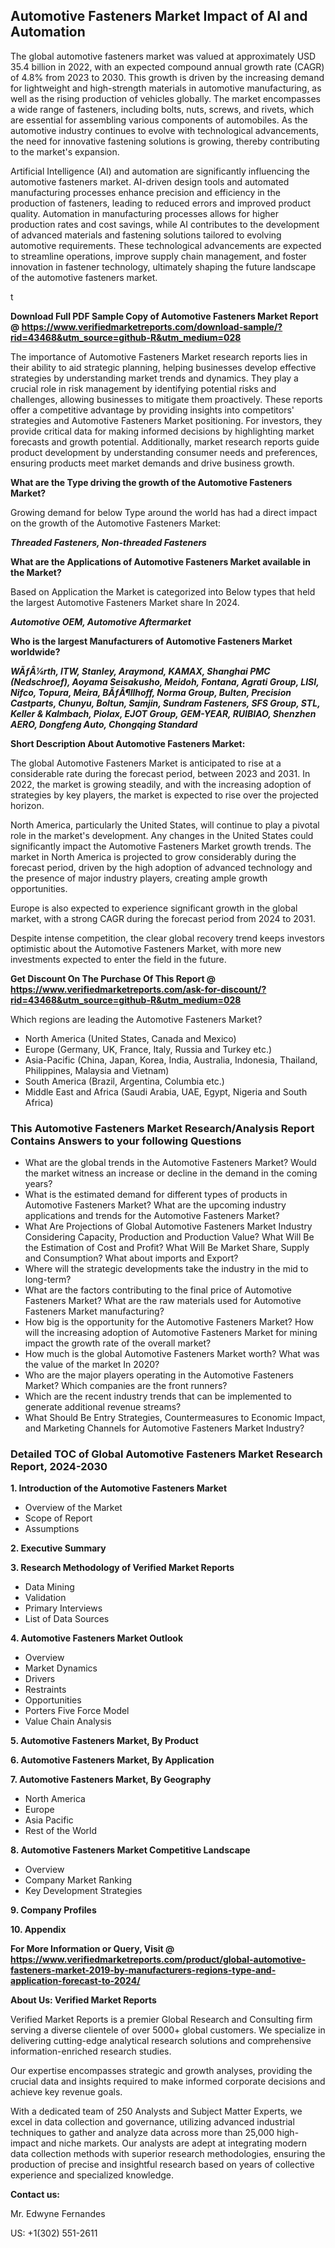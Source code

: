 <h2>Automotive Fasteners Market Impact of AI and Automation</h2><p>The global automotive fasteners market was valued at approximately USD 35.4 billion in 2022, with an expected compound annual growth rate (CAGR) of 4.8% from 2023 to 2030. This growth is driven by the increasing demand for lightweight and high-strength materials in automotive manufacturing, as well as the rising production of vehicles globally. The market encompasses a wide range of fasteners, including bolts, nuts, screws, and rivets, which are essential for assembling various components of automobiles. As the automotive industry continues to evolve with technological advancements, the need for innovative fastening solutions is growing, thereby contributing to the market's expansion.</p><p>Artificial Intelligence (AI) and automation are significantly influencing the automotive fasteners market. AI-driven design tools and automated manufacturing processes enhance precision and efficiency in the production of fasteners, leading to reduced errors and improved product quality. Automation in manufacturing processes allows for higher production rates and cost savings, while AI contributes to the development of advanced materials and fastening solutions tailored to evolving automotive requirements. These technological advancements are expected to streamline operations, improve supply chain management, and foster innovation in fastener technology, ultimately shaping the future landscape of the automotive fasteners market.</p>t</p><p id="" class=""><strong>Download Full PDF Sample Copy of Automotive Fasteners Market Report @ <a href="https://www.verifiedmarketreports.com/download-sample/?rid=43468&utm_source=github-R&utm_medium=028" target="_blank">https://www.verifiedmarketreports.com/download-sample/?rid=43468&utm_source=github-R&utm_medium=028</a></strong></p><p>The importance of&nbsp;Automotive Fasteners Market research reports lies in their ability to aid strategic planning, helping businesses develop effective strategies by understanding market trends and dynamics. They play a crucial role in risk management by identifying potential risks and challenges, allowing businesses to mitigate them proactively. These reports offer a competitive advantage by providing insights into competitors' strategies and Automotive Fasteners Market positioning. For investors, they provide critical data for making informed decisions by highlighting market forecasts and growth potential. Additionally, market research reports guide product development by understanding consumer needs and preferences, ensuring products meet market demands and drive business growth.</p><p><strong>What are the&nbsp;Type driving the growth of the Automotive Fasteners Market?</strong></p><p id="" class="">Growing demand for below Type around the world has had a direct impact on the growth of the Automotive Fasteners Market:</p><em><strong>Threaded Fasteners, Non-threaded Fasteners</strong></em></p><strong>What are the&nbsp;Applications&nbsp;of Automotive Fasteners Market available in the Market?</strong></p><p id="" class="">Based on Application the Market is categorized into Below types that held the largest Automotive Fasteners Market share In 2024.</p><em><strong>Automotive OEM, Automotive Aftermarket</strong></em></p><strong>Who is the largest Manufacturers of Automotive Fasteners Market worldwide?</strong></p><p><em><strong>WÃƒÂ¼rth, ITW, Stanley, Araymond, KAMAX, Shanghai PMC (Nedschroef), Aoyama Seisakusho, Meidoh, Fontana, Agrati Group, LISI, Nifco, Topura, Meira, BÃƒÂ¶llhoff, Norma Group, Bulten, Precision Castparts, Chunyu, Boltun, Samjin, Sundram Fasteners, SFS Group, STL, Keller & Kalmbach, Piolax, EJOT Group, GEM-YEAR, RUIBIAO, Shenzhen AERO, Dongfeng Auto, Chongqing Standard</strong></em></p><p id="" class=""><strong>Short Description About Automotive Fasteners Market:</strong></p><p>The global Automotive Fasteners Market is anticipated to rise at a considerable rate during the forecast period, between 2023 and 2031. In 2022, the market is growing steadily, and with the increasing adoption of strategies by key players, the market is expected to rise over the projected horizon.</p><p>North America, particularly the United States, will continue to play a pivotal role in the market's development. Any changes in the United States could significantly impact the Automotive Fasteners Market growth trends. The market in North America is projected to grow considerably during the forecast period, driven by the high adoption of advanced technology and the presence of major industry players, creating ample growth opportunities.</p><p>Europe is also expected to experience significant growth in the global market, with a strong CAGR during the forecast period from 2024 to 2031.</p><p>Despite intense competition, the clear global recovery trend keeps investors optimistic about the Automotive Fasteners Market, with more new investments expected to enter the field in the future.</p><p id="" class=""><strong>Get Discount On The Purchase Of This Report @ <a href="https://www.verifiedmarketreports.com/ask-for-discount/?rid=43468&utm_source=github-R&utm_medium=028" target="_blank">https://www.verifiedmarketreports.com/ask-for-discount/?rid=43468&utm_source=github-R&utm_medium=028</a></strong></p>Which regions are leading the Automotive Fasteners Market?</p><ul><li>North America (United States, Canada and Mexico)</li><li>Europe (Germany, UK, France, Italy, Russia and Turkey etc.)</li><li>Asia-Pacific (China, Japan, Korea, India, Australia, Indonesia, Thailand, Philippines, Malaysia and Vietnam)</li><li>South America (Brazil, Argentina, Columbia etc.)</li><li>Middle East and Africa (Saudi Arabia, UAE, Egypt, Nigeria and South Africa)</li></ul><h3 id="" class="">This Automotive Fasteners Market Research/Analysis Report Contains Answers to your following Questions</h3><ul><li>What are the global trends in the Automotive Fasteners Market? Would the market witness an increase or decline in the demand in the coming years?</li><li>What is the estimated demand for different types of products in Automotive Fasteners Market? What are the upcoming industry applications and trends for the Automotive Fasteners Market?</li><li>What Are Projections of Global Automotive Fasteners Market Industry Considering Capacity, Production and Production Value? What Will Be the Estimation of Cost and Profit? What Will Be Market Share, Supply and Consumption? What about imports and Export?</li><li>Where will the strategic developments take the industry in the mid to long-term?</li><li>What are the factors contributing to the final price of Automotive Fasteners Market? What are the raw materials used for Automotive Fasteners Market manufacturing?</li><li>How big is the opportunity for the Automotive Fasteners Market? How will the increasing adoption of Automotive Fasteners Market for mining impact the growth rate of the overall market?</li><li>How much is the global Automotive Fasteners Market worth? What was the value of the market In 2020?</li><li>Who are the major players operating in the Automotive Fasteners Market? Which companies are the front runners?</li><li>Which are the recent industry trends that can be implemented to generate additional revenue streams?</li><li>What Should Be Entry Strategies, Countermeasures to Economic Impact, and Marketing Channels for Automotive Fasteners Market Industry?</li></ul><h3 id="" class="">Detailed TOC of Global Automotive Fasteners Market Research Report, 2024-2030</h3><p id="" class=""><strong>1. Introduction of the Automotive Fasteners Market</strong></p><ul><li>Overview of the Market</li><li>Scope of Report</li><li>Assumptions</li></ul><p id="" class=""><strong>2. Executive Summary</strong></p><p id="" class=""><strong>3. Research Methodology of Verified Market Reports</strong></p><ul><li>Data Mining</li><li>Validation</li><li>Primary Interviews</li><li>List of Data Sources</li></ul><p id="" class=""><strong>4. Automotive Fasteners Market Outlook</strong></p><ul><li>Overview</li><li>Market Dynamics</li><li>Drivers</li><li>Restraints</li><li>Opportunities</li><li>Porters Five Force Model</li><li>Value Chain Analysis</li></ul><p id="" class=""><strong>5. Automotive Fasteners Market, By Product</strong></p><p id="" class=""><strong>6. Automotive Fasteners Market, By Application</strong></p><p id="" class=""><strong>7. Automotive Fasteners Market, By Geography</strong></p><ul><li>North America</li><li>Europe</li><li>Asia Pacific</li><li>Rest of the World</li></ul><p id="" class=""><strong>8. Automotive Fasteners Market Competitive Landscape</strong></p><ul><li>Overview</li><li>Company Market Ranking</li><li>Key Development Strategies</li></ul><p id="" class=""><strong>9. Company Profiles</strong></p><p id="" class=""><strong>10. Appendix</strong></p><p id="" class=""><strong>For More Information or Query, Visit @ <a href="https://www.verifiedmarketreports.com/product/global-automotive-fasteners-market-2019-by-manufacturers-regions-type-and-application-forecast-to-2024/" target="_blank">https://www.verifiedmarketreports.com/product/global-automotive-fasteners-market-2019-by-manufacturers-regions-type-and-application-forecast-to-2024/</a></strong></p><p id="" class=""><strong>About Us: Verified Market Reports</strong></p><p id="" class="">Verified Market Reports is a premier Global Research and Consulting firm serving a diverse clientele of over 5000+ global customers. We specialize in delivering cutting-edge analytical research solutions and comprehensive information-enriched research studies.</p><p id="" class="">Our expertise encompasses strategic and growth analyses, providing the crucial data and insights required to make informed corporate decisions and achieve key revenue goals.</p><p id="" class="">With a dedicated team of 250 Analysts and Subject Matter Experts, we excel in data collection and governance, utilizing advanced industrial techniques to gather and analyze data across more than 25,000 high-impact and niche markets. Our analysts are adept at integrating modern data collection methods with superior research methodologies, ensuring the production of precise and insightful research based on years of collective experience and specialized knowledge.</p><p id="" class=""><strong>Contact us:</strong></p><p id="" class="">Mr. Edwyne Fernandes</p><p id="" class="">US: +1(302) 551-2611</p>